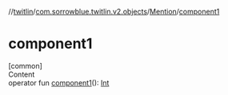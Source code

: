 //[twitlin](../../index.md)/[com.sorrowblue.twitlin.v2.objects](../index.md)/[Mention](index.md)/[component1](component1.md)



# component1  
[common]  
Content  
operator fun [component1](component1.md)(): [Int](https://kotlinlang.org/api/latest/jvm/stdlib/kotlin/-int/index.html)  



